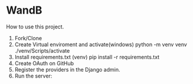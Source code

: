 # WandB

How to use this project.

1. Fork/Clone
2. Create Virtual enviroment and activate(windows)
    python -m venv venv 
    ./venv/Scripts/activate
4. Install requirements.txt
  (venv) pip install -r requirements.txt
5. Create OAuth on GitHub
6. Register the providers in the Django admin.
7. Run the server:
